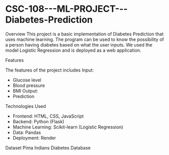 # CSC-108---ML-PROJECT---Diabetes-Prediction

Overview
This project is a basic implementation of Diabetes Prediction that uses machine learning. The program can be used to know the possibility of a person having diabetes based on what the user inputs. We used the model Logistic Regression and is deployed as a web application. 

Features 

The features of the project includes
Input:
- Glucose level
- Blood pressure
- BMI
Output:
 - Prediction 

Technologies Used
- Frontend: HTML, CSS, JavaScript
- Backend: Python (Flask)
- Machine Learning: Scikit-learn (Logistic Regression)
- Data: Pandas
- Deployment: Render

Dataset
Pima Indians Diabetes Database
